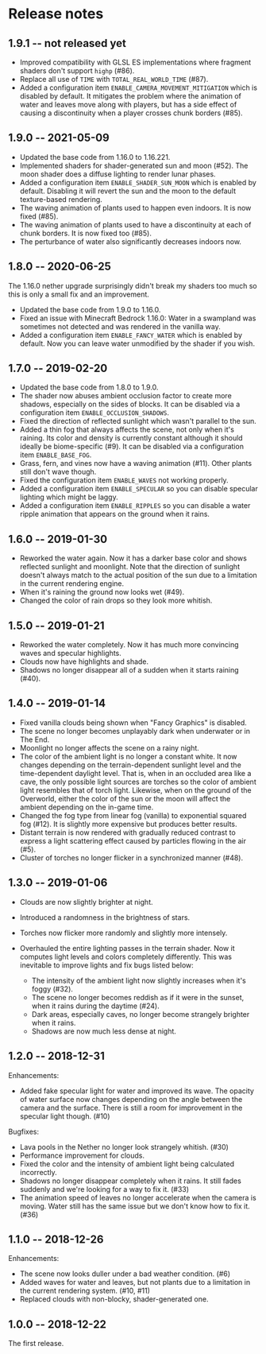 # Release notes

## 1.9.1 -- not released yet

* Improved compatibility with GLSL ES implementations where fragment
  shaders don't support ``highp`` (#86).
* Replace all use of ``TIME`` with ``TOTAL_REAL_WORLD_TIME`` (#87).
* Added a configuration item ``ENABLE_CAMERA_MOVEMENT_MITIGATION``
  which is disabled by default. It mitigates the problem where the
  animation of water and leaves move along with players, but has a
  side effect of causing a discontinuity when a player crosses chunk
  borders (#85).

## 1.9.0 -- 2021-05-09

* Updated the base code from 1.16.0 to 1.16.221.
* Implemented shaders for shader-generated sun and moon (#52). The
  moon shader does a diffuse lighting to render lunar phases.
* Added a configuration item ``ENABLE_SHADER_SUN_MOON`` which is
  enabled by default. Disabling it will revert the sun and the moon to
  the default texture-based rendering.
* The waving animation of plants used to happen even indoors. It is
  now fixed (#85).
* The waving animation of plants used to have a discontinuity at each
  of chunk borders. It is now fixed too (#85).
* The perturbance of water also significantly decreases indoors now.

## 1.8.0 -- 2020-06-25

The 1.16.0 nether upgrade surprisingly didn't break my shaders too
much so this is only a small fix and an improvement.

* Updated the base code from 1.9.0 to 1.16.0.
* Fixed an issue with Minecraft Bedrock 1.16.0: Water in a swampland
  was sometimes not detected and was rendered in the vanilla way.
* Added a configuration item ``ENABLE_FANCY_WATER`` which is enabled
  by default. Now you can leave water unmodified by the shader if you
  wish.

## 1.7.0 -- 2019-02-20

* Updated the base code from 1.8.0 to 1.9.0.
* The shader now abuses ambient occlusion factor to create more
  shadows, especially on the sides of blocks. It can be disabled via a
  configuration item ``ENABLE_OCCLUSION_SHADOWS``.
* Fixed the direction of reflected sunlight which wasn't parallel to
  the sun.
* Added a thin fog that always affects the scene, not only when it's
  raining. Its color and density is currently constant although it
  should ideally be biome-specific (#9). It can be disabled via a
  configuration item ``ENABLE_BASE_FOG``.
* Grass, fern, and vines now have a waving animation (#11). Other
  plants still don't wave though.
* Fixed the configuration item ``ENABLE_WAVES`` not working properly.
* Added a configuration item ``ENABLE_SPECULAR`` so you can disable
  specular lighting which might be laggy.
* Added a configuration item ``ENABLE_RIPPLES`` so you can disable a
  water ripple animation that appears on the ground when it rains.

## 1.6.0 -- 2019-01-30

* Reworked the water again. Now it has a darker base color and shows
  reflected sunlight and moonlight. Note that the direction of
  sunlight doesn't always match to the actual position of the sun due
  to a limitation in the current rendering engine.
* When it's raining the ground now looks wet (#49).
* Changed the color of rain drops so they look more whitish.

## 1.5.0 -- 2019-01-21

* Reworked the water completely. Now it has much more convincing waves
  and specular highlights.
* Clouds now have highlights and shade.
* Shadows no longer disappear all of a sudden when it starts raining
  (#40).

## 1.4.0 -- 2019-01-14

* Fixed vanilla clouds being shown when "Fancy Graphics" is disabled.
* The scene no longer becomes unplayably dark when underwater or in
  The End.
* Moonlight no longer affects the scene on a rainy night.
* The color of the ambient light is no longer a constant white. It now
  changes depending on the terrain-dependent sunlight level and the
  time-dependent daylight level. That is, when in an occluded area
  like a cave, the only possible light sources are torches so the
  color of ambient light resembles that of torch light. Likewise, when
  on the ground of the Overworld, either the color of the sun or the
  moon will affect the ambient depending on the in-game time.
* Changed the fog type from linear fog (vanilla) to exponential
  squared fog (#12). It is slightly more expensive but produces better
  results.
* Distant terrain is now rendered with gradually reduced contrast to
  express a light scattering effect caused by particles flowing in the
  air (#5).
* Cluster of torches no longer flicker in a synchronized manner (#48).

## 1.3.0 -- 2019-01-06

* Clouds are now slightly brighter at night.
* Introduced a randomness in the brightness of stars.
* Torches now flicker more randomly and slightly more intensely.
* Overhauled the entire lighting passes in the terrain shader. Now it
  computes light levels and colors completely differently. This was
  inevitable to improve lights and fix bugs listed below:

    * The intensity of the ambient light now slightly increases when
      it's foggy (#32).
    * The scene no longer becomes reddish as if it were in the sunset,
      when it rains during the daytime (#24).
    * Dark areas, especially caves, no longer become strangely
      brighter when it rains.
    * Shadows are now much less dense at night.

## 1.2.0 -- 2018-12-31

Enhancements:

* Added fake specular light for water and improved its wave. The
  opacity of water surface now changes depending on the angle between
  the camera and the surface. There is still a room for improvement in
  the specular light though. (#10)

Bugfixes:

* Lava pools in the Nether no longer look strangely whitish. (#30)
* Performance improvement for clouds.
* Fixed the color and the intensity of ambient light being calculated
  incorrectly.
* Shadows no longer disappear completely when it rains. It still fades
  suddenly and we're looking for a way to fix it. (#33)
* The animation speed of leaves no longer accelerate when the camera
  is moving. Water still has the same issue but we don't know how to
  fix it. (#36)

## 1.1.0 -- 2018-12-26

Enhancements:

* The scene now looks duller under a bad weather condition. (#6)
* Added waves for water and leaves, but not plants due to a limitation
  in the current rendering system. (#10, #11)
* Replaced clouds with non-blocky, shader-generated one.

## 1.0.0 -- 2018-12-22

The first release.
